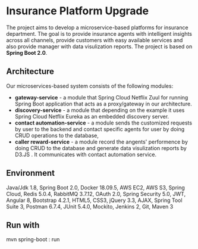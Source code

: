 # Insurance Platform Upgrade
The project aims to develop a microservice-based platforms for insurance department. The goal is to provide insurance agents with intelligent insights across all channels, provide customers with easy available services and also provide manager with data visulization reports. The project is based on **Spring Boot 2.0**.

## Architecture

Our microservices-based system consists of the following modules:
- **gateway-service** - a module that Spring Cloud Netflix Zuul for running Spring Boot application that acts as a proxy/gateway in our architecture.
- **discovery-service** - a module that depending on the example it uses Spring Cloud Netflix Eureka as an embedded discovery server.
- **contact automation-service** - a module sends the customized requests by user to the backend and contact specific agents for user by doing CRUD operations to the database,
- **caller reward-service** - a module record the angents' performence by doing CRUD to the database and generate data visulization reports by D3.JS . It communicates with contact automation service. 





## Environment
Java/Jdk 1.8, Spring Boot 2.0, Docker 18.09.5, AWS EC2, AWS S3, Spring Cloud, Redis 5.0.4, RabbitMQ 3.7.12, OAuth 2.0, Spring Security 5.0, JWT, Angular 8,  Bootstrap 4.2.1, HTML5, CSS3, jQuery 3.3, AJAX, Spring Tool Suite 3, Postman 6.7.4, JUnit 5.4.0, Mockito, Jenkins 2, Git, Maven 3

## Run with
mvn spring-boot : run
